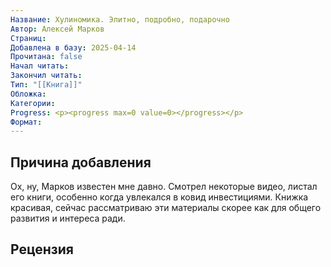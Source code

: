 ```yaml
---
Название: Хулиномика. Элитно, подробно, подарочно
Автор: Алексей Марков
Страниц: 
Добавлена в базу: 2025-04-14
Прочитана: false
Начал читать: 
Закончил читать: 
Тип: "[[Книга]]"
Обложка: 
Категории: 
Progress: <p><progress max=0 value=0></progress></p>
Формат:
---
```

## Причина добавления

Ох, ну, Марков известен мне давно. Смотрел некоторые видео, листал его книги, особенно когда увлекался в ковид инвестициями. Книжка красивая, сейчас рассматриваю эти материалы скорее как для общего развития и интереса ради.

## Рецензия
